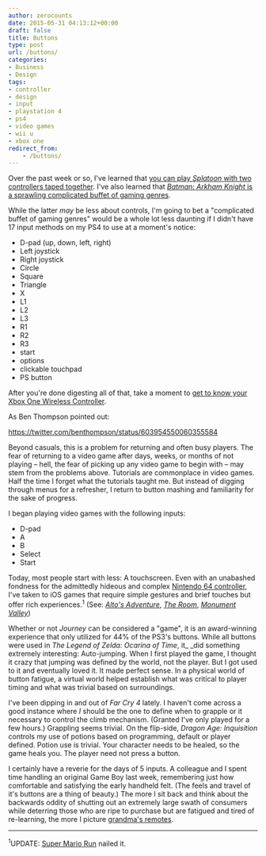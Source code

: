 ```yaml
---
author: zerocounts
date: 2015-05-31 04:13:12+00:00
draft: false
title: Buttons
type: post
url: /buttons/
categories:
- Business
- Design
tags:
- controller
- design
- input
- playstation 4
- ps4
- video games
- wii u
- xbox one
redirect_from:
    - /buttons/
---
```


Over the past week or so, I've learned that [you can play _Splatoon_ with two controllers taped together](http://www.gamespot.com/articles/you-can-play-splatoon-with-two-controllers-taped-t/1100-6427700/). I've also learned that [_Batman: Arkham Knight_ is a sprawling complicated buffet of gaming genres](http://www.polygon.com/2015/5/28/8672915/batman-arkham-knight-buffet-of-gaming).

While the latter _may_ be less about controls, I'm going to bet a "complicated buffet of gaming genres" would be a whole lot less daunting if I didn't have 17 input methods on my PS4 to use at a moment's notice:

- D-pad (up, down, left, right)
- Left joystick
- Right joystick
- Circle
- Square
- Triangle
- X
- L1
- L2
- L3
- R1
- R2
- R3
- start
- options
- clickable touchpad
- PS button

After you're done digesting all of that, take a moment to [get to know your Xbox One Wireless Controller](http://support.xbox.com/en-US/xbox-one/accessories/xbox-one-wireless-controller).

As Ben Thompson pointed out:

https://twitter.com/benthompson/status/603954550060355584

Beyond casuals, this is a problem for returning and often busy players. The fear of returning to a video game after days, weeks, or months of not playing – hell, the fear of picking up any video game to begin with – may stem from the problems above. Tutorials are commonplace in video games. Half the time I forget what the tutorials taught me. But instead of digging through menus for a refresher, I return to button mashing and familiarity for the sake of progress.

I began playing video games with the following inputs:

- D-pad
- A
- B
- Select
- Start

Today, most people start with less: A touchscreen. Even with an unabashed fondness for the admittedly hideous and complex [Nintendo 64 controller](http://en.wikipedia.org/wiki/Nintendo_64_controller), I've taken to iOS games that require simple gestures and brief touches but offer rich experiences.<sup>1</sup> (See: _[Alto's Adventure](https://itunes.apple.com/us/app/altos-adventure/id950812012?mt=8)_, _[The Room](https://itunes.apple.com/us/app/the-room/id552039496?mt=8)_, _[Monument Valley](https://itunes.apple.com/us/app/monument-valley/id728293409?mt=8)_)

Whether or not _Journey_ can be considered a "game", it is an award-winning experience that only utilized for 44% of the PS3's buttons. While all buttons were used in _The Legend of Zelda: Ocarina of Time_, it_ _did something extremely interesting: Auto-jumping. When I first played the game, I thought it crazy that jumping was defined by the world, not the player. But I got used to it and eventually loved it. It made perfect sense. In a physical world of button fatigue, a virtual world helped establish what was critical to player timing and what was trivial based on surroundings.

I've been dipping in and out of _Far Cry 4_ lately. I haven't come across a good instance where _I_ should be the one to define when to grapple or it necessary to control the climb mechanism. (Granted I've only played for a few hours.) Grappling seems trivial. On the flip-side, _Dragon Age: Inquisition_ controls my use of potions based on programming, default or player defined. Potion use is trivial. Your character needs to be healed, so the game heals you. The player need not press a button.

I certainly have a reverie for the days of 5 inputs. A colleague and I spent time handling an original Game Boy last week, remembering just how comfortable and satisfying the early handheld felt. (The feels and travel of it's buttons are a thing of beauty.) The more I sit back and think about the backwards oddity of shutting out an extremely large swath of consumers while deterring those who are ripe to purchase but are fatigued and tired of re-learning, the more I picture [grandma's remotes](http://hugelolcdn.com/i700/212551.jpg).

------

<sup>1</sup>UPDATE: [Super Mario Run](https://appsto.re/us/pp4qeb.i) nailed it.
